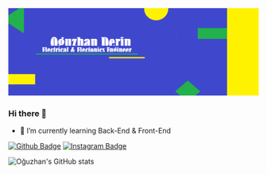 <img src="https://github.com/oguzhan-derin/oguzhan-derin/blob/main/________.png" width="auto">


### Hi there 👋

- 🌱 I’m currently learning Back-End & Front-End


[![Github Badge](https://img.shields.io/badge/-Github-000?style=quare&labelColor=000&logo=Github&logoColor=white&link=link)](https://github.com/oguzhan-derin) 
[![Instagram Badge](https://img.shields.io/badge/-Instagram-C13584?style=flat-quare&labelColor=C13584&logo=instagram&logoColor=white&link=link)](https://www.instagram.com/oguzhnderin) 

![Oğuzhan's GitHub stats](https://github-readme-stats.vercel.app/api?username=oguzhan-derin&hide=contribs,prs,issues&bg_color=000002&title_color=ffe900&text_color=3f48cc)


